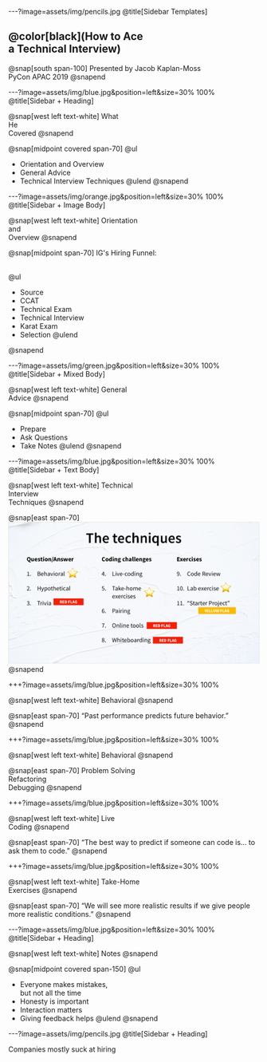 ---?image=assets/img/pencils.jpg
@title[Sidebar Templates]

## @color[black](How to Ace<br>a Technical Interview)

@snap[south span-100]
Presented by Jacob Kaplan-Moss<br>
PyCon APAC 2019
@snapend


---?image=assets/img/blue.jpg&position=left&size=30% 100%
@title[Sidebar + Heading]

@snap[west left text-white]
What<br>He<br>Covered
@snapend

@snap[midpoint covered span-70]
@ul
- Orientation and Overview
- General Advice
- Technical Interview Techniques
@ulend
@snapend


---?image=assets/img/orange.jpg&position=left&size=30% 100%
@title[Sidebar + Image Body]

@snap[west left text-white]
Orientation<br>and<br>Overview
@snapend

@snap[midpoint span-70]
IG's Hiring Funnel:<br><br>

@ul
- Source
- CCAT
- Technical Exam
- Technical Interview
- Karat Exam
- Selection
@ulend

@snapend


---?image=assets/img/green.jpg&position=left&size=30% 100%
@title[Sidebar + Mixed Body]

@snap[west left text-white]
General<br>Advice
@snapend

@snap[midpoint span-70]
@ul
- Prepare
- Ask Questions
- Take Notes
@ulend
@snapend

---?image=assets/img/blue.jpg&position=left&size=30% 100%
@title[Sidebar + Text Body]

@snap[west left text-white]
Technical<br>Interview<br>Techniques
@snapend

@snap[east span-70]
![Techniques](assets/img/techniques.png)
@snapend

+++?image=assets/img/blue.jpg&position=left&size=30% 100%

@snap[west left text-white]
Behavioral
@snapend

@snap[east span-70]
“Past performance predicts future behavior.”
@snapend

+++?image=assets/img/blue.jpg&position=left&size=30% 100%

@snap[west left text-white]
Behavioral
@snapend

@snap[east span-70]
Problem Solving<br>
Refactoring<br>
Debugging
@snapend

+++?image=assets/img/blue.jpg&position=left&size=30% 100%

@snap[west left text-white]
Live<br>Coding
@snapend

@snap[east span-70]
“The best way to predict if someone can code is… to ask them to code.”
@snapend

+++?image=assets/img/blue.jpg&position=left&size=30% 100%

@snap[west left text-white]
Take-Home<br>Exercises
@snapend

@snap[east span-70]
“We will see more realistic results if we give people more realistic conditions.”
@snapend

---?image=assets/img/blue.jpg&position=left&size=30% 100%
@title[Sidebar + Heading]

@snap[west left text-white]
Notes
@snapend

@snap[midpoint covered span-150]
@ul
- Everyone makes mistakes,<br>but not all the time
- Honesty is important
- Interaction matters
- Giving feedback helps
@ulend
@snapend

---?image=assets/img/pencils.jpg
@title[Sidebar + Heading]

Companies mostly suck at hiring